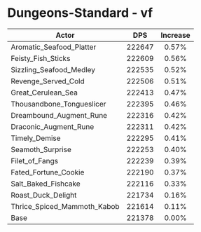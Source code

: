 # Dungeons-Standard - vf
| Actor | DPS | Increase |
|---|:---:|:---:|
|Aromatic_Seafood_Platter|222647|0.57%|
|Feisty_Fish_Sticks|222609|0.56%|
|Sizzling_Seafood_Medley|222535|0.52%|
|Revenge_Served_Cold|222506|0.51%|
|Great_Cerulean_Sea|222413|0.47%|
|Thousandbone_Tongueslicer|222395|0.46%|
|Dreambound_Augment_Rune|222316|0.42%|
|Draconic_Augment_Rune|222311|0.42%|
|Timely_Demise|222295|0.41%|
|Seamoth_Surprise|222253|0.40%|
|Filet_of_Fangs|222239|0.39%|
|Fated_Fortune_Cookie|222190|0.37%|
|Salt_Baked_Fishcake|222116|0.33%|
|Roast_Duck_Delight|221734|0.16%|
|Thrice_Spiced_Mammoth_Kabob|221614|0.11%|
|Base|221378|0.00%|

